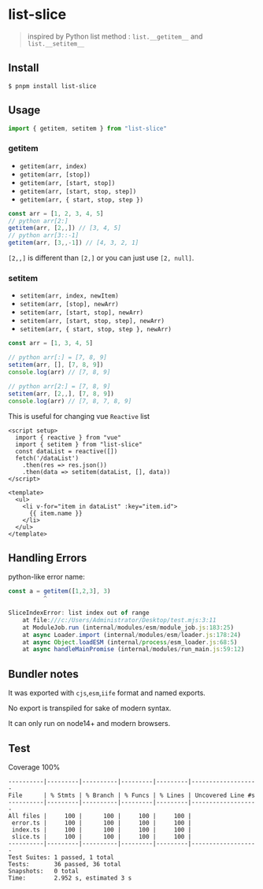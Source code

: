 # list-slice

> inspired by Python list method : `list.__getitem__` and `list.__setitem__`


## Install

```
$ pnpm install list-slice
```

## Usage

```js
import { getitem, setitem } from "list-slice"
```

### getitem

- `getitem(arr, index)`
- `getitem(arr, [stop])`
- `getitem(arr, [start, stop])`
- `getitem(arr, [start, stop, step])`
- `getitem(arr, { start, stop, step })`

```js
const arr = [1, 2, 3, 4, 5]
// python arr[2:]
getitem(arr, [2,,]) // [3, 4, 5]
// python arr[3::-1]
getitem(arr, [3,,-1]) // [4, 3, 2, 1]
```
`[2,,]` is different than `[2,]` or you can just use `[2, null]`.


### setitem

- `setitem(arr, index, newItem)`
- `setitem(arr, [stop], newArr)`
- `setitem(arr, [start, stop], newArr)`
- `setitem(arr, [start, stop, step], newArr)`
- `setitem(arr, { start, stop, step }, newArr)`

```js
const arr = [1, 3, 4, 5]

// python arr[:] = [7, 8, 9]
setitem(arr, [], [7, 8, 9])
console.log(arr) // [7, 8, 9]

// python arr[2:] = [7, 8, 9]
setitem(arr, [2,,], [7, 8, 9])
console.log(arr) // [7, 8, 7, 8, 9]
```

This is useful for changing vue `Reactive` list

```vue
<script setup>
  import { reactive } from "vue"
  import { setitem } from "list-slice"
  const dataList = reactive([])
  fetch('/dataList')
    .then(res => res.json())
    .then(data => setitem(dataList, [], data))
</script>

<template>
  <ul>
    <li v-for="item in dataList" :key="item.id">
      {{ item.name }}
    </li>
  </ul>
</template>
```

## Handling Errors

python-like error name:

```js
const a = getitem([1,2,3], 3)
          ^

SliceIndexError: list index out of range
    at file:///c:/Users/Administrator/Desktop/test.mjs:3:11
    at ModuleJob.run (internal/modules/esm/module_job.js:183:25)
    at async Loader.import (internal/modules/esm/loader.js:178:24)
    at async Object.loadESM (internal/process/esm_loader.js:68:5)
    at async handleMainPromise (internal/modules/run_main.js:59:12)
```



## Bundler notes

It was exported with `cjs`,`esm`,`iife` format and named exports.

No export is transpiled for sake of modern syntax.

It can only run on node14+ and modern browsers.



## Test

Coverage 100%

```shell
----------|---------|----------|---------|---------|-------------------
File      | % Stmts | % Branch | % Funcs | % Lines | Uncovered Line #s
----------|---------|----------|---------|---------|-------------------
All files |     100 |      100 |     100 |     100 |
 error.ts |     100 |      100 |     100 |     100 |
 index.ts |     100 |      100 |     100 |     100 |
 slice.ts |     100 |      100 |     100 |     100 |
----------|---------|----------|---------|---------|-------------------
Test Suites: 1 passed, 1 total
Tests:       36 passed, 36 total
Snapshots:   0 total
Time:        2.952 s, estimated 3 s
```